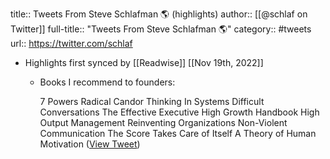 title:: Tweets From Steve Schlafman 🌎 (highlights)
author:: [[@schlaf on Twitter]]
full-title:: "Tweets From Steve Schlafman 🌎"
category:: #tweets
url:: https://twitter.com/schlaf

- Highlights first synced by [[Readwise]] [[Nov 19th, 2022]]
	- Books I recommend to founders:
	  
	  7 Powers
	  Radical Candor
	  Thinking In Systems
	  Difficult Conversations
	  The Effective Executive
	  High Growth Handbook
	  High Output Management
	  Reinventing Organizations
	  Non-Violent Communication
	  The Score Takes Care of Itself
	  A Theory of Human Motivation ([View Tweet](https://twitter.com/schlaf/status/1262412135914668034))